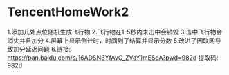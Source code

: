 # TencentHomeWork2
1.添加几处点位随机生成飞行物
2.飞行物在1-5秒内未击中会销毁
3.击中飞行物会消失并且加分
4.屏幕上显示倒计时，时间到了结算并显示分数
5.改进了因联网导致加分延迟问题
6.链接: https://pan.baidu.com/s/16ADSN8YfAvO_ZVaY1mESeA?pwd=982d 提取码: 982d 
